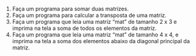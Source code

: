 1. Faça um programa para somar duas matrizes.
2. Faça um programa para calcular a transposta de uma matriz.
3. Faça um programa que leia uma matriz “mat” de tamanho 2 x 3 e imprima na tela a soma de todos os elementos da matriz.
4. Faça um programa que leia uma matriz “mat” de tamanho 4 x 4, e imprima na tela a soma dos elementos abaixo da diagonal principal da matriz.